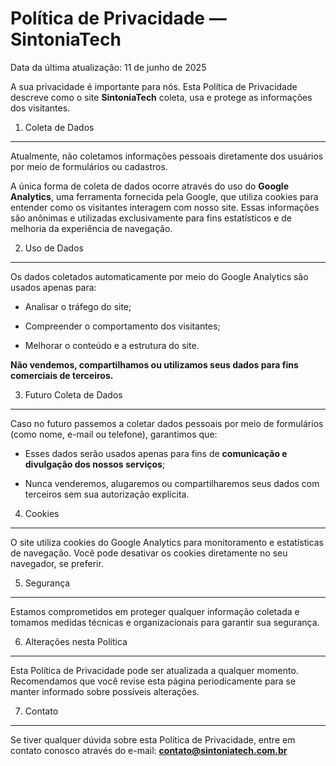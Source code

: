 Política de Privacidade — SintoniaTech
======================================

Data da última atualização: 11  de junho de 2025

A sua privacidade é importante para nós. Esta Política de Privacidade descreve como o site **SintoniaTech** coleta, usa e protege as informações dos visitantes.

1. Coleta de Dados

------------------

Atualmente, não coletamos informações pessoais diretamente dos usuários por meio de formulários ou cadastros.

A única forma de coleta de dados ocorre através do uso do **Google Analytics**, uma ferramenta fornecida pela Google, que utiliza cookies para entender como os visitantes interagem com nosso site. Essas informações são anônimas e utilizadas exclusivamente para fins estatísticos e de melhoria da experiência de navegação.

2. Uso de Dados

---------------

Os dados coletados automaticamente por meio do Google Analytics são usados apenas para:

* Analisar o tráfego do site;

* Compreender o comportamento dos visitantes;

* Melhorar o conteúdo e a estrutura do site.

**Não vendemos, compartilhamos ou utilizamos seus dados para fins comerciais de terceiros.**

3. Futuro Coleta de Dados

-------------------------

Caso no futuro passemos a coletar dados pessoais por meio de formulários (como nome, e-mail ou telefone), garantimos que:

* Esses dados serão usados apenas para fins de **comunicação e divulgação dos nossos serviços**;

* Nunca venderemos, alugaremos ou compartilharemos seus dados com terceiros sem sua autorização explícita.
4. Cookies

----------

O site utiliza cookies do Google Analytics para monitoramento e estatísticas de navegação. Você pode desativar os cookies diretamente no seu navegador, se preferir.

5. Segurança

------------

Estamos comprometidos em proteger qualquer informação coletada e tomamos medidas técnicas e organizacionais para garantir sua segurança.

6. Alterações nesta Política

----------------------------

Esta Política de Privacidade pode ser atualizada a qualquer momento. Recomendamos que você revise esta página periodicamente para se manter informado sobre possíveis alterações.

7. Contato

----------

Se tiver qualquer dúvida sobre esta Política de Privacidade, entre em contato conosco através do e-mail: **contato@sintoniatech.com.br**

